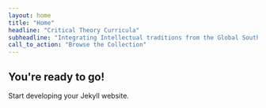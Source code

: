 ```yaml
---
layout: home
title: "Home"
headline: "Critical Theory Curricula"
subheadline: "Integrating Intellectual traditions from the Global South"
call_to_action: "Browse the Collection"
---
```


## You're ready to go!

Start developing your Jekyll website.
